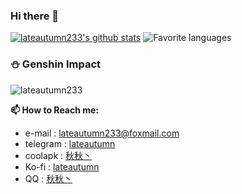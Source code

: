 ### Hi there 👋

[![lateautumn233's github stats](https://github-readme-stats.vercel.app/api?username=lateautumn233&theme=calm&layout=compact)](https://github.com/lateautumn233)
![Favorite languages](https://github-readme-stats.vercel.app/api/top-langs/?username=lateautumn233&theme=calm&layout=compact)

### ⛄ Genshin Impact
![lateautumn233](https://genshin-card.himiku.com/56/187215723.png)

**📫 How to Reach me:**
- e-mail  : [lateautumn233@foxmail.com](mailto:lateautumn233@foxmail.com)
- telegram : [lateautumn](https://t.me/lateautumn233)  
- coolapk  : [秋秋丶](http://www.coolapk.com/u/2757717)
- Ko-fi :  [lateautumn](https://ko-fi.com/lateautumn)
- QQ :  [秋秋丶](https://vdse.bdstatic.com//192d9a98d782d9c74c96f09db9378d93.mp4)
